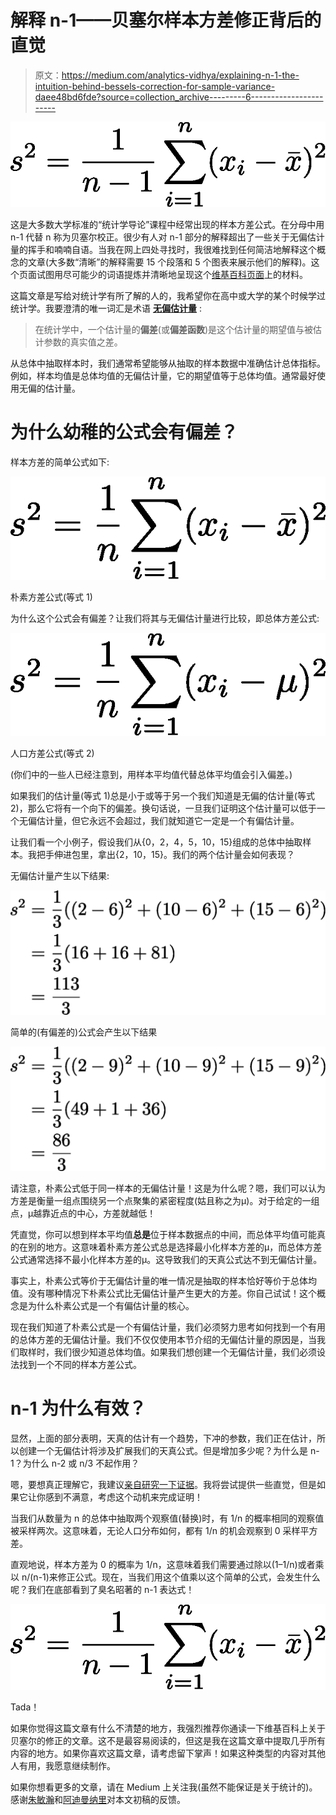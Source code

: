 # 解释 n-1——贝塞尔样本方差修正背后的直觉

> 原文：<https://medium.com/analytics-vidhya/explaining-n-1-the-intuition-behind-bessels-correction-for-sample-variance-daee48bd6fde?source=collection_archive---------6----------------------->

![](img/87746100e7998889032cb37620b27879.png)

这是大多数大学标准的“统计学导论”课程中经常出现的样本方差公式。在分母中用 n-1 代替 n 称为贝塞尔校正。很少有人对 n-1 部分的解释超出了一些关于无偏估计量的挥手和喃喃自语。当我在网上四处寻找时，我很难找到任何简洁地解释这个概念的文章(大多数“清晰”的解释需要 15 个段落和 5 个图表来展示他们的解释)。这个页面试图用尽可能少的词语提炼并清晰地呈现这个[维基百科页面](https://en.wikipedia.org/wiki/Bessel%27s_correction)上的材料。

这篇文章是写给对统计学有所了解的人的，我希望你在高中或大学的某个时候学过统计学。我要澄清的唯一词汇是术语 [**无偏估计量**](https://en.wikipedia.org/wiki/Bias_of_an_estimator) :

> 在统计学中，一个估计量的**偏差**(或**偏差函数**)是这个估计量的期望值与被估计参数的真实值之差。

从总体中抽取样本时，我们通常希望能够从抽取的样本数据中准确估计总体指标。例如，样本均值是总体均值的无偏估计量，它的期望值等于总体均值。通常最好使用无偏的估计量。

# 为什么幼稚的公式会有偏差？

样本方差的简单公式如下:

![](img/f451b757604ea906dc670995d8854819.png)

朴素方差公式(等式 1)

为什么这个公式会有偏差？让我们将其与无偏估计量进行比较，即总体方差公式:

![](img/316297c1bff87e5aae58e07b2b7f9f89.png)

人口方差公式(等式 2)

(你们中的一些人已经注意到，用样本平均值代替总体平均值会引入偏差。)

如果我们的估计量(等式 1)总是小于或等于另一个我们知道是无偏的估计量(等式 2)，那么它将有一个向下的偏差。换句话说，一旦我们证明这个估计量可以低于一个无偏估计量，但它永远不会超过，我们就知道它一定是一个有偏估计量。

让我们看一个小例子，假设我们从{0，2，4，5，10，15}组成的总体中抽取样本。我把手伸进包里，拿出{2，10，15}。我们的两个估计量会如何表现？

无偏估计量产生以下结果:

![](img/5488a8177e0a47d7802b9bfa47d83f2a.png)

简单的(有偏差的)公式会产生以下结果

![](img/2797875312fa5a9090d62b640b0a6f65.png)

请注意，朴素公式低于同一样本的无偏估计量！这是为什么呢？嗯，我们可以认为方差是衡量一组点围绕另一个点聚集的紧密程度(姑且称之为μ)。对于给定的一组点，μ越靠近点的中心，方差就越低！

凭直觉，你可以想到样本平均值**总是**位于样本数据点的中间，而总体平均值可能真的在别的地方。这意味着朴素方差公式总是选择最小化样本方差的μ，而总体方差公式通常选择不最小化样本方差的μ。这导致我们的天真公式达不到无偏估计量。

事实上，朴素公式等价于无偏估计量的唯一情况是抽取的样本恰好等价于总体均值。没有哪种情况下朴素公式比无偏估计量产生更大的方差。你自己试试！这个概念是为什么朴素公式是一个有偏估计量的核心。

现在我们知道了朴素公式是一个有偏估计量，我们必须努力思考如何找到一个有用的总体方差的无偏估计量。我们不仅仅使用本节介绍的无偏估计量的原因是，当我们取样时，我们很少知道总体均值。如果我们想创建一个无偏估计量，我们必须设法找到一个不同的样本方差公式。

# n-1 为什么有效？

显然，上面的部分表明，天真的估计有一个趋势，下冲的参数，我们正在估计，所以创建一个无偏估计将涉及扩展我们的天真公式。但是增加多少呢？为什么是 n-1？为什么 n-2 或 n/3 不起作用？

嗯，要想真正理解它，我建议[亲自研究一下证据](https://en.wikipedia.org/wiki/Bessel%27s_correction#Proof_of_correctness_%E2%80%93_Alternative_1)。我将尝试提供一些直觉，但是如果它让你感到不满意，考虑这个动机来完成证明！

当我们从数量为 n 的总体中抽取两个观察值(替换)时，有 1/n 的概率相同的观察值被采样两次。这意味着，无论人口分布如何，都有 1/n 的机会观察到 0 采样平方差。

直观地说，样本方差为 0 的概率为 1/n，这意味着我们需要通过除以(1–1/n)或者乘以 n/(n-1)来修正公式。现在，当我们用这个值乘以这个简单的公式，会发生什么呢？我们在底部看到了臭名昭著的 n-1 表达式！

![](img/87746100e7998889032cb37620b27879.png)

Tada！

如果你觉得这篇文章有什么不清楚的地方，我强烈推荐你通读一下维基百科上关于贝塞尔的修正的文章。这不是最容易阅读的，但这是我在这篇文章中提取几乎所有内容的地方。如果你喜欢这篇文章，请考虑留下掌声！如果这种类型的内容对其他人有用，我愿意继续制作。

如果你想看更多的文章，请在 Medium 上关注我(虽然不能保证是关于统计的)。感谢[朱敏瀚](https://medium.com/u/56ece25b532f?source=post_page-----daee48bd6fde--------------------------------)和[阿迪曼纳里](https://medium.com/u/37fc7cf53ca7?source=post_page-----daee48bd6fde--------------------------------)对本文初稿的反馈。